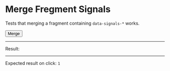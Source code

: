 # Merge Fregment Signals

Tests that merging a fragment containing `data-signals-*` works.

<div>
  <div id="content" data-signals-result="0"></div>
  <button id="clickable" data-on-click="@get('/tests/merge_fragment_signals/data')" class="btn">Merge</button>
  <hr />
  Result:
  <code id="result" data-text="$result"></code>
  <hr />
  Expected result on click: <code>1</code>
</div>